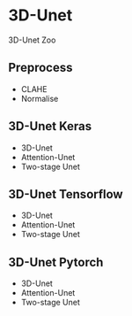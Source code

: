 # 3D-Unet
3D-Unet Zoo

## Preprocess 
- CLAHE
- Normalise 


## 3D-Unet Keras 
- 3D-Unet 
- Attention-Unet 
- Two-stage Unet 


## 3D-Unet Tensorflow
- 3D-Unet 
- Attention-Unet 
- Two-stage Unet  


## 3D-Unet Pytorch 
- 3D-Unet 
- Attention-Unet 
- Two-stage Unet 
